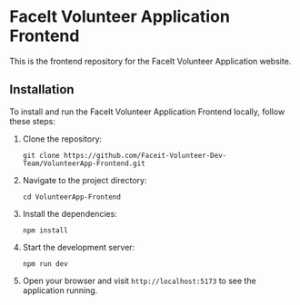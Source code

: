 # FaceIt Volunteer Application Frontend

This is the frontend repository for the FaceIt Volunteer Application website.

## Installation

To install and run the FaceIt Volunteer Application Frontend locally, follow these steps:

1. Clone the repository:
   ```
   git clone https://github.com/Faceit-Volunteer-Dev-Team/VolunteerApp-Frontend.git
   ```

2. Navigate to the project directory:
   ```
   cd VolunteerApp-Frontend
   ```

3. Install the dependencies:
   ```
   npm install
   ```

4. Start the development server:
   ```
   npm run dev
   ```

5. Open your browser and visit `http://localhost:5173` to see the application running.